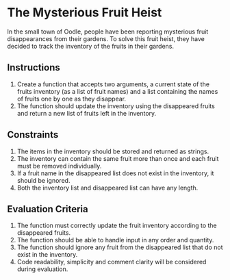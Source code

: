 # The Mysterious Fruit Heist 

In the small town of Oodle, people have been reporting mysterious fruit disappearances from their gardens. To solve this fruit heist, they have decided to track the inventory of the fruits in their gardens. 

## Instructions 
1. Create a function that accepts two arguments, a current state of the fruits inventory (as a list of fruit names) and a list containing the names of fruits one by one as they disappear. 
2. The function should update the inventory using the disappeared fruits and return a new list of fruits left in the inventory.

## Constraints
1. The items in the inventory should be stored and returned as strings.
2. The inventory can contain the same fruit more than once and each fruit must be removed individually.
3. If a fruit name in the disappeared list does not exist in the inventory, it should be ignored.
4. Both the inventory list and disappeared list can have any length. 

## Evaluation Criteria 
1. The function must correctly update the fruit inventory according to the disappeared fruits.
2. The function should be able to handle input in any order and quantity.
3. The function should ignore any fruit from the disappeared list that do not exist in the inventory. 
4. Code readability, simplicity and comment clarity will be considered during evaluation.